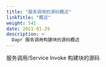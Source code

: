 ```yaml
---
title: "服务调用的源码概述"
linkTitle: "概述"
weight: 541
date: 2021-01-29
description: >
  Dapr 服务调用构建块的源码概述
---
```




服务调用/Service Invoke 构建块的源码




